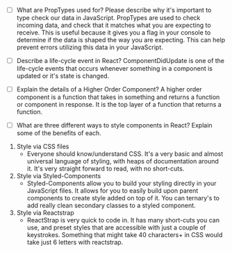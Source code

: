 - [ ] What are PropTypes used for? Please describe why it's important to type check our data in JavaScript.
PropTypes are used to check incoming data, and check that it matches what you are expecting to receive. This is useful because it gives you a flag in your console to determine if the data is shaped the way you are expecting. This can help prevent errors utilizing this data in your JavaScript.

- [ ] Describe a life-cycle event in React?
    ComponentDidUpdate is one of the life-cycle events that occurs whenever something in a component is updated or it's state is changed. 

- [ ] Explain the details of a Higher Order Component?
A higher order component is a function that takes in something and returns a function or component in response. It is the top layer of a function that returns a function.

- [ ] What are three different ways to style components in React? Explain some of the benefits of each.
1. Style via CSS files
    - Everyone should know/understand CSS. It's a very basic and almost universal language of styling, with heaps of documentation around it. It's very straight forward to read, with no short-cuts. 
2. Style via Styled-Components
    - Styled-Components allow you to build your styling directly in your JavaScript files. It allows for you to easily build upon parent components to create style added on top of it. You can ternary's to add really clean secondary classes to a styled component.
3. Style via Reactstrap
    - ReactStrap is very quick to code in. It has many short-cuts you can use, and preset styles that are accessible with just a couple of keystrokes. Something that might take 40 characters+ in CSS would take just 6 letters with reactstrap.